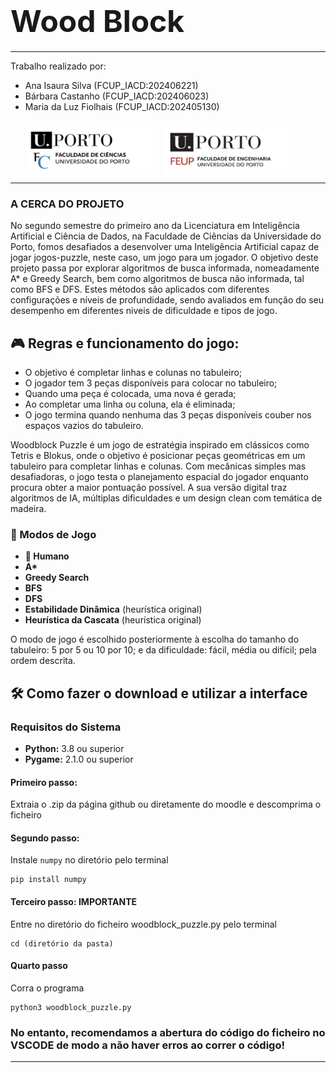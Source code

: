 # <font size="80">Wood Block</font>
*******
Trabalho realizado por:

* Ana Isaura Silva (FCUP_IACD:202406221)
* Bárbara Castanho (FCUP_IACD:202406023) 
* Maria da Luz Fiolhais (FCUP_IACD:202405130)
  
<div style="padding: 10px;padding-left:5%">
<img src="fotos/Cienciasporto.png" style="float:left; height:75px;width:200px">
<img src="fotos/Feuporto.png" style="float:left ; height:75px; padding-left:20px;width:200px">
</div>

<div style="clear:both;"></div>

******
### A CERCA DO PROJETO 
No segundo semestre do primeiro ano da Licenciatura em Inteligência Artificial e Ciência de Dados, na Faculdade de Ciências da Universidade do Porto, fomos desafiados a desenvolver uma Inteligência Artificial capaz de jogar jogos-puzzle, neste caso, um jogo para um jogador. O objetivo deste projeto passa por explorar algoritmos de busca informada, nomeadamente A* e Greedy Search, bem como algoritmos de busca não informada, tal como BFS e DFS. Estes métodos são aplicados com diferentes configurações e níveis de profundidade, sendo avaliados em função do seu desempenho em diferentes niveis de dificuldade e tipos de jogo.

## 🎮 Regras e funcionamento do jogo:
   - O objetivo é completar linhas e colunas no tabuleiro;
   - O jogador tem 3 peças disponíveis para colocar no tabuleiro;
   - Quando uma peça é colocada, uma nova é gerada;
   - Ao completar uma linha ou coluna, ela é eliminada;
   - O jogo termina quando nenhuma das 3 peças disponíveis couber nos espaços vazios do tabuleiro.
     
Woodblock Puzzle é um jogo de estratégia inspirado em clássicos como Tetris e Blokus, onde o objetivo é posicionar peças geométricas em um tabuleiro para completar linhas e colunas. Com mecânicas simples mas desafiadoras, o jogo testa o planejamento espacial do jogador enquanto procura obter a maior pontuação possível. A sua versão digital traz algoritmos de IA, múltiplas dificuldades e um design clean com temática de madeira.

### 🧠 Modos de Jogo

- **👤 Humano** 
- **A\*** 
- **Greedy Search** 
- **BFS**
- **DFS**
- **Estabilidade Dinâmica** (heurística original)
- **Heurística da Cascata** (heurística original)
  
O modo de jogo é escolhido posteriormente à escolha do tamanho do tabuleiro: 5 por 5 ou 10 por 10; e da dificuldade: fácil, média ou difícil; pela ordem descrita.

## 🛠️ Como fazer o download e utilizar a interface 

### Requisitos do Sistema

- **Python:** 3.8 ou superior  
- **Pygame:** 2.1.0 ou superior
  
#### Primeiro passo:
Extraia o .zip da página github ou diretamente do moodle e descomprima o ficheiro

#### Segundo passo: 
Instale `numpy` no diretório pelo terminal 
```
pip install numpy
```
#### Terceiro passo: **IMPORTANTE** 
Entre no diretório do ficheiro woodblock_puzzle.py pelo terminal
```
cd (diretório da pasta)
```
#### Quarto passo 
Corra o programa 
```
python3 woodblock_puzzle.py
```
### No entanto, recomendamos a abertura do código do ficheiro no VSCODE de modo a não haver erros ao correr o código!
****
